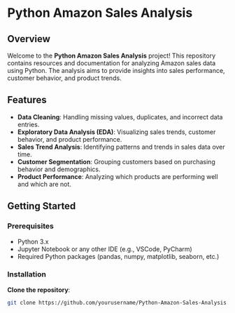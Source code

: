 # Python Amazon Sales Analysis

## Overview
Welcome to the **Python Amazon Sales Analysis** project! This repository contains resources and documentation for analyzing Amazon sales data using Python. The analysis aims to provide insights into sales performance, customer behavior, and product trends.


## Features
- **Data Cleaning**: Handling missing values, duplicates, and incorrect data entries.
- **Exploratory Data Analysis (EDA)**: Visualizing sales trends, customer behavior, and product performance.
- **Sales Trend Analysis**: Identifying patterns and trends in sales data over time.
- **Customer Segmentation**: Grouping customers based on purchasing behavior and demographics.
- **Product Performance**: Analyzing which products are performing well and which are not.

## Getting Started

### Prerequisites
- Python 3.x
- Jupyter Notebook or any other IDE (e.g., VSCode, PyCharm)
- Required Python packages (pandas, numpy, matplotlib, seaborn, etc.)

### Installation
**Clone the repository**:
   ```sh
   git clone https://github.com/yourusername/Python-Amazon-Sales-Analysis.git
